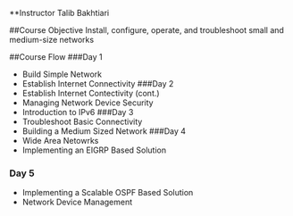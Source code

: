 **Instructor 
Talib Bakhtiari

##Course Objective
Install, configure, operate, and troubleshoot small and medium-size networks

##Course Flow
###Day 1
  * Build Simple Network
  * Establish Internet Connectivity
###Day 2
  * Establish Internet Contectivity (cont.)
  * Managing Network Device Security
  * Introduction to IPv6
###Day 3
  * Troubleshoot Basic Connectivity
  * Building a Medium Sized Network
###Day 4
  * Wide Area Netowrks
  * Implementing an EIGRP Based Solution
### Day 5
  * Implementing a Scalable OSPF Based Solution
  * Network Device Management
